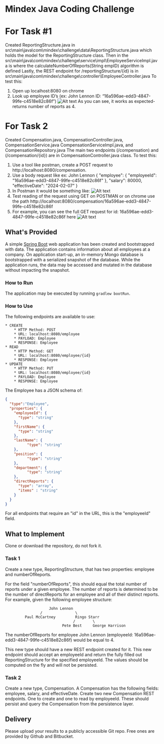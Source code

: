 # Mindex Java Coding Challenge
# For Task #1 
Created ReportingStructure.java in src\main\java\com\mindex\challenge\data\ReportingStructure.java which holds the model 
for the ReportingStructure class. Then in the src\main\java\com\mindex\challenge\service\impl\EmployeeServiceImpl.java is where the calculateNumberOfReports(String empID) algorithm is defined
Lastly, the REST endpoint for /reportingStructure/{id} is in src\main\java\com\mindex\challenge\controller\EmployeeController.java
To test this:
1)	Open up localhost:8080 on chrome
2)	Look up employee ID’s (ex: John Lennon ID: “16a596ae-edd3-4847-99fe-c4518e82c86f”)
![Alt text](C:\Users\shami\Downloads\mindex-java-code-challenge\mindex-java-code-challenge\image.png)
As you can see, it works as expected- returns number of reports as 4. 

# For Task 2 
Created Compensation.java, CompensationController.java, CompensationService.java CompensationServiceImpl.java, and CompensationRepository.java
The main two endpoints (/compensation) and (/compensation/{id}) are in CompensationController.java class. 
To test this: 
1) Use a tool like postman, create a POST request to http://localhost:8080/compensation. 
2) Use a body request like ex: John Lennon 
  {
  	    "employee": {
	        "employeeId": "16a596ae-edd3-4847-99fe-c4518e82c86f"
  	    },
  	    "salary": 80000,
  	    "effectiveDate": "2024-02-07"
  }
3) In Postman it would be something like: 
![Alt text](C:\Users\shami\Downloads\mindex-java-code-challenge\mindex-java-code-challenge\image-2.png)
4) Test reading of the request using GET on POSTMAN or on chrome use the path http://localhost:8080/compensation/16a596ae-edd3-4847-99fe-c4518e82c86f
5) For example, you can see the full GET request for id: 16a596ae-edd3-4847-99fe-c4518e82c86f here 
![Alt text](C:\Users\shami\Downloads\mindex-java-code-challenge\mindex-java-code-challenge\image-2.png)


## What's Provided
A simple [Spring Boot](https://projects.spring.io/spring-boot/) web application has been created and bootstrapped 
with data. The application contains information about all employees at a company. On application start-up, an in-memory 
Mongo database is bootstrapped with a serialized snapshot of the database. While the application runs, the data may be
accessed and mutated in the database without impacting the snapshot.

### How to Run
The application may be executed by running `gradlew bootRun`.

### How to Use
The following endpoints are available to use:
```
* CREATE
    * HTTP Method: POST 
    * URL: localhost:8080/employee
    * PAYLOAD: Employee
    * RESPONSE: Employee
* READ
    * HTTP Method: GET 
    * URL: localhost:8080/employee/{id}
    * RESPONSE: Employee
* UPDATE
    * HTTP Method: PUT 
    * URL: localhost:8080/employee/{id}
    * PAYLOAD: Employee
    * RESPONSE: Employee
```
The Employee has a JSON schema of:
```json
{
  "type":"Employee",
  "properties": {
    "employeeId": {
      "type": "string"
    },
    "firstName": {
      "type": "string"
    },
    "lastName": {
          "type": "string"
    },
    "position": {
          "type": "string"
    },
    "department": {
          "type": "string"
    },
    "directReports": {
      "type": "array",
      "items" : "string"
    }
  }
}
```
For all endpoints that require an "id" in the URL, this is the "employeeId" field.

## What to Implement
Clone or download the repository, do not fork it.

### Task 1
Create a new type, ReportingStructure, that has two properties: employee and numberOfReports.

For the field "numberOfReports", this should equal the total number of reports under a given employee. The number of 
reports is determined to be the number of directReports for an employee and all of their distinct reports. For example, 
given the following employee structure:
```
                    John Lennon
                /               \
         Paul McCartney         Ringo Starr
                               /        \
                          Pete Best     George Harrison
```
The numberOfReports for employee John Lennon (employeeId: 16a596ae-edd3-4847-99fe-c4518e82c86f) would be equal to 4. 

This new type should have a new REST endpoint created for it. This new endpoint should accept an employeeId and return 
the fully filled out ReportingStructure for the specified employeeId. The values should be computed on the fly and will 
not be persisted.

### Task 2
Create a new type, Compensation. A Compensation has the following fields: employee, salary, and effectiveDate. Create 
two new Compensation REST endpoints. One to create and one to read by employeeId. These should persist and query the 
Compensation from the persistence layer.

## Delivery
Please upload your results to a publicly accessible Git repo. Free ones are provided by Github and Bitbucket.
